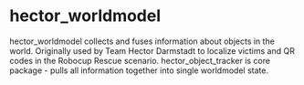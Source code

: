 # hector_worldmodel
hector_worldmodel collects and fuses information about objects in the world. Originally used by Team Hector Darmstadt to localize victims and QR codes in the Robocup Rescue scenario. hector_object_tracker is core package - pulls all information together into single worldmodel state. 
